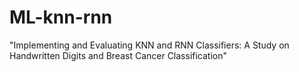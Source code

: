 # ML-knn-rnn
"Implementing and Evaluating KNN and RNN Classifiers: A Study on Handwritten Digits and Breast Cancer Classification"
